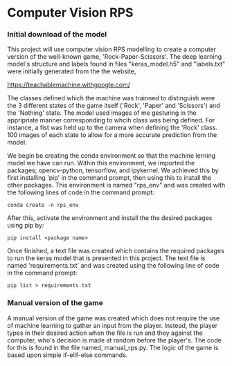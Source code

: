 # Computer Vision RPS

### Initial download of the model

This project will use computer vision RPS modelling to create a computer version of the well-known game, 'Rock-Paper-Scissors'. The deep learning model's structure and labels found in files "keras_model.h5" and "labels.txt" were initially generated from the the website,

https://teachablemachine.withgoogle.com/

The classes defined which the machine was trainned to distinguish were the 3 different states of the game itself ('Rock', 'Paper' and 'Scissors') and the 'Nothing' state. The model used images of me gesturing in the appripriate manner corresponding to whcih class was being defined. For instance, a fist was held up to the camera when defining the 'Rock' class. 100 images of each state to allow for a more accurate prediction from the model.

We begin be creating the conda environment so that the machine lerning model we have can run. Within this environment, we imported the packages; opencv-python, tensorflow, and ipykernel. We achieved this by first installing 'pip' in the command prompt, then using this to install the other packages. This environment is named "rps_env" and was created with the following lines of code in the command prompt: 

```
conda create -n rps_env
```

After this, activate the environment and install the the desired packages using pip by:

```
pip install <package name>
```

Once finished, a text file was created which contains the required packages to run the keras model that is presented in this project. The text file is named 'requirements.txt' and was created using the following line of code in the command prompt:

```
pip list > requirements.txt
```

### Manual version of the game

A manual version of the game was created which does not require the use of machine learning to gather an input from the player. Instead, the player types in their desired action when the file is run and they against the computer, who's decision is made at random before the player's. The code for this is found in the file named,
manual_rps.py. The logic of the game is based upon simple if-elif-else commands.
